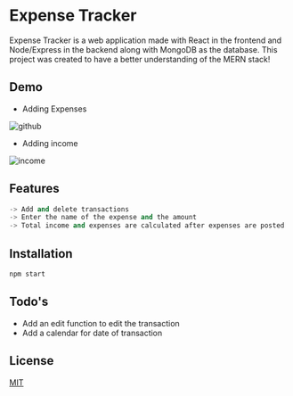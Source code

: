 # Expense Tracker

Expense Tracker is a web application made with React in the frontend and Node/Express in the backend along with MongoDB as the database. This project was created to have a better understanding of the MERN stack!

## Demo
- Adding Expenses


![github](https://media.giphy.com/media/bAPuKgli9Vg2Z5aShw/giphy.gif)


- Adding income

![income](https://media.giphy.com/media/O9Hh4AzqxLqtQU0XvA/giphy.gif)


## Features

```python
-> Add and delete transactions
-> Enter the name of the expense and the amount
-> Total income and expenses are calculated after expenses are posted
```

## Installation
```javascript
npm start
```
## Todo's
- Add an edit function to edit the transaction
- Add a calendar for date of transaction

## License
[MIT](https://choosealicense.com/licenses/mit/)
